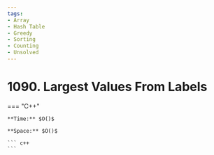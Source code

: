```yaml
---
tags:
- Array
- Hash Table
- Greedy
- Sorting
- Counting
- Unsolved
---
```



# 1090. Largest Values From Labels

=== "C++"

    **Time:** $O()$

    **Space:** $O()$

    ``` c++
    ```